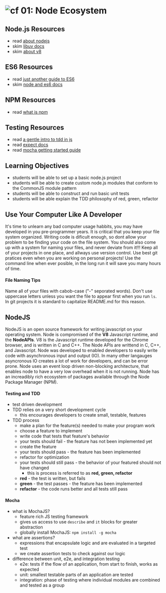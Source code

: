 ![cf](http://i.imgur.com/7v5ASc8.png) 01: Node Ecosystem
=====================================

## Node.js Resources
* read [about nodejs]
* skim [libuv docs]
* skim [about v8]

## ES6 Resources
* read [just another guide to ES6]
* skim [node and es6 docs]

## NPM Resources
* read [what is npm]

## Testing Resources
* read [a gentle intro to tdd in js]
* read [expect docs](http://chaijs.com/api/bdd/)
* read [mocha getting started guide]

## Learning Objectives
* students will be able to set up a basic node.js project
* students will be able to create custom node.js modules that conform to the CommonJS module pattern
* students will be able to construct and run basic unit tests
* students will be able explain the TDD philosophy of red, green, refactor

## Use Your Computer Like A Developer
It's time to unlearn any bad computer usage habbits, you may have developed in you pre-programmer years. It is critical that you keep your file system organized. Writing code is dificult enough, so dont allow your problem to be finding your code on the file system. You should also come up with a system for naming your files, and never deviate from it!!! Keep all of your projects in one place, and allways use version control. Use best git pratices even when you are working on personal projects! Use the command line when ever posible, in the long run it will save you many hours of time. 

#### File Naming Tips
Name all of your files with cabob-case ("-" seporated words). Don't use uppercase letters unless you want the file to appear first when you run `ls`. In git projects it is standard to capitalize README.md for this reason.

## NodeJS
NodeJS is an open source framework for writing javascript on your operating system. Node is compromised of the **V8** Javascript runtime, and the **NodeAPIs**. V8 is the Javascript runtime developed for the Chrome browser, and is written in C and C++. The Node APIs are writtend in C, C++, and Javascript. Node was developed to enabled developers to easily write code with asynchronous input and output (IO). In many other langauges asyncronous IO creates a lot of work for developers, and can be error prone. Node uses an event loop driven non-blocking architecture, that enables node to have a very low overhead when it is not running. Node has an increadibly rich ecosystem of packages available through the Node Package Manager (NPM). 

#### Testing and TDD
* test driven development
* TDD relies on a very short development cycle
  * this encourages developers to create small, testable, features
* TDD process
  * make a plan for the feature(s) needed to make your program work
  * choose a feature to implement
  * write code that tests that feature's behavior
  * your tests should fail - the feature has not been implemented yet
  * create the feature
  * your tests should pass - the feature has been implemented
  * refactor for optimization
  * your tests should still pass - the behavior of your featured should not have changed
    * this is process is referred to as **red, green, refactor**
  * **red** - the test is written, but fails
  * **green** - the test passes - the feature has been implemented
  * **refactor** - the code runs better and all tests still pass

#### Mocha
* what is MochaJS?
  * feature rich JS testing framework
  * gives us access to use `describe` and `it` blocks for greater abstraction
  * globally install MochaJS: `npm install -g mocha`
* what are assertions?
  * expressions that encapsulate logic and are evaluated in a targeted test
  * we create assertion tests to check against our logic
* difference between unit, e2e, and integration testing
  * e2e: tests if the flow of an application, from start to finish, works as expected
  * unit: smallest testable parts of an application are tested
  * integration: phase of testing where individual modules are combined and tested as a group

<!--links -->
[about nodejs]: https://nodejs.org/en/about/
[node and es6 docs]: https://nodejs.org/en/docs/es6/
[libuv docs]: https://github.com/libuv/libuv
[about v8]: https://developers.google.com/v8/
[what is npm]: https://docs.npmjs.com/getting-started/what-is-npm
[a gentle intro to tdd in js]: http://jrsinclair.com/articles/2016/gentle-introduction-to-javascript-tdd-intro/
[mocha getting started guide]: http://mochajs.org/#getting-started
[just another guide to ES6]: https://medium.com/sons-of-javascript/javascript-an-introduction-to-es6-1819d0d89a0f#.wb7rj1gin
